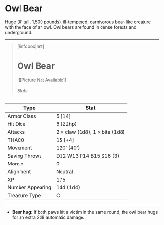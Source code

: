 # Owl Bear

Huge (8’ tall, 1,500 pounds), ill-tempered, carnivorous bear-like creature with the face of an owl. Owl bears are found in dense forests and underground.

------
> [!infobox|left] 
>  # Owl Bear 
>  ![[Picture Not Available]] 
>  ###### Stats 
| Type                    | Stat        |
| ---------------- | ------------------------------ | 
| Armor Class     | 5 [14]                         |
| Hit Dice         | 5 (22hp)                       |
| Attacks          | 2 × claw (1d8), 1 × bite (1d8) |
| THAC0            | 15 [+4]                        |
| Movement         | 120’ (40’)                     |
| Saving Throws    | D12 W13 P14 B15 S16 (3)        |
| Morale           | 9                              |
| Alignment        | Neutral                        |
| XP               | 175                            |
| Number Appearing | 1d4 (1d4)                      |
| Treasure Type    | C                              |

------

- **Bear hug:** If both paws hit a victim in the same round, the owl bear hugs for an extra 2d8 automatic damage.